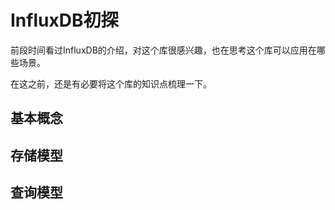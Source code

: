 # InfluxDB初探

前段时间看过InfluxDB的介绍，对这个库很感兴趣，也在思考这个库可以应用在哪些场景。

在这之前，还是有必要将这个库的知识点梳理一下。

## 基本概念



## 存储模型


## 查询模型


